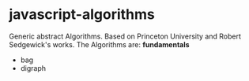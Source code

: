 javascript-algorithms
=====================

Generic abstract Algorithms. Based on Princeton University and Robert Sedgewick's works.
The Algorithms are:
**fundamentals**
- bag
- digraph
